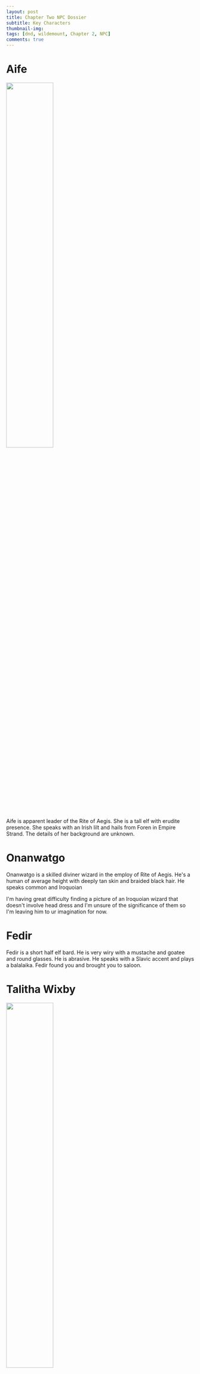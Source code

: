 ```yaml
---
layout: post
title: Chapter Two NPC Dossier
subtitle: Key Characters
thumbnail-img:
tags: [dnd, wildemount, Chapter 2, NPC]
comments: true
--- 
```

 

# Aife

<img src="https://i.imgur.com/VfewCBA.jpg" width="50%" height="50%">

Aife is apparent leader of the Rite of Aegis.  She is a tall elf with erudite presence.  She speaks with an Irish lilt and hails from Foren in Empire Strand.  The details of her background are unknown.


# Onanwatgo 
Onanwatgo is a skilled diviner wizard in the employ of Rite of Aegis.  He's a human of average height with deeply tan skin and braided black hair.  He speaks common and Iroquoian 

I'm having great difficulty finding a picture of an Iroquoian wizard that doesn't involve head dress and I'm unsure of the significance of them so I'm leaving him to ur imagination for now.

# Fedir
Fedir is a short half elf bard.  He is very wiry with a mustache and goatee and round glasses.  He is abrasive.  He speaks with a Slavic accent and plays a balalaika.
Fedir found you and brought you to saloon.

# Talitha Wixby

<img src="https://i.imgur.com/AgB4LGl.png" width="50%" height="50%">

Owner of the Line and Gaffe, She inherited it from her late father, Arelm.

# Artemis

# Connolly

